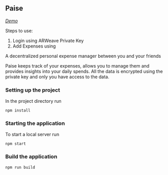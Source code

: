## Paise

[*Demo*](https://arweave.net/LW9rf72VJUle77WEH69jcREiY0SYeEkuBnAn-O9T8As)

Steps to use:
1. Login using ARWeave Private Key
2. Add Expenses using

A decentralized personal expense manager between you and your friends

Paise keeps track of your expenses, allows you to manage them and provides insights into your daily spends. All the data is encrypted using the private key and only you have access to the data.

### Setting up the project

In the project directory run

```
npm install
```

### Starting the application

To start a local server run

```
npm start
```

### Build the application
```
npm run build
```


